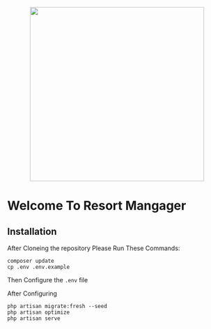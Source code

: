 <p align="center"><a href="#" target="_blank"><img src="https://images.unsplash.com/photo-1610641818989-c2051b5e2cfd?ixlib=rb-1.2.1&ixid=MnwxMjA3fDB8MHxwaG90by1wYWdlfHx8fGVufDB8fHx8&auto=format&fit=crop&w=1170&q=80" width="400"></a></p>

# Welcome To Resort Mangager

## Installation

After Cloneing the repository Please Run These Commands:
```
composer update
cp .env .env.example
```
Then Configure the `.env` file

After Configuring

```
php artisan migrate:fresh --seed
php artisan optimize
php artisan serve
```
